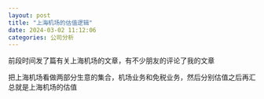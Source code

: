 ```yaml
---
layout: post
title: "上海机场的估值逻辑"
date: 2024-03-02 11:12:06
categories: 公司分析
---
```


前段时间发了篇有关上海机场的文章，有不少朋友的评论了我的文章

把上海机场看做两部分生意的集合，机场业务和免税业务，然后分别估值之后再汇总就是上海机场的估值



